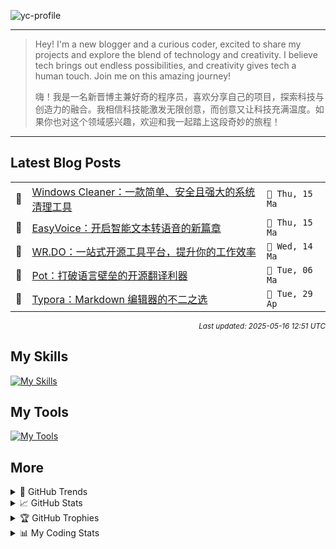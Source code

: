 ![yc-profile](./resource/profile-banner.gif)

---

> Hey! I'm a new blogger and a curious coder, excited to share my projects and explore the blend of technology and creativity. I believe tech brings out endless possibilities, and creativity gives tech a human touch. Join me on this amazing journey!
> 
> 嗨！我是一名新晋博主兼好奇的程序员，喜欢分享自己的项目，探索科技与创造力的融合。我相信科技能激发无限创意，而创意又让科技充满温度。如果你也对这个领域感兴趣，欢迎和我一起踏上这段奇妙的旅程！
---

<!-- BLOG-POSTS:START -->
## Latest Blog Posts

<table>
<tr>
  <td>📝</td>
  <td><a href='https://ninblog.ycstation.work/post/25051502/'>Windows Cleaner：一款简单、安全且强大的系统清理工具</a></td>
  <td><code>📅 Thu, 15 Ma</code></td>
</tr>
<tr>
  <td>📝</td>
  <td><a href='https://ninblog.ycstation.work/post/25051501/'>EasyVoice：开启智能文本转语音的新篇章</a></td>
  <td><code>📅 Thu, 15 Ma</code></td>
</tr>
<tr>
  <td>📝</td>
  <td><a href='https://ninblog.ycstation.work/post/25051401/'>WR.DO：一站式开源工具平台，提升你的工作效率</a></td>
  <td><code>📅 Wed, 14 Ma</code></td>
</tr>
<tr>
  <td>📝</td>
  <td><a href='https://ninblog.ycstation.work/post/25050601/'>Pot：打破语言壁垒的开源翻译利器</a></td>
  <td><code>📅 Tue, 06 Ma</code></td>
</tr>
<tr>
  <td>📝</td>
  <td><a href='https://ninblog.ycstation.work/post/25042901/'>Typora：Markdown 编辑器的不二之选</a></td>
  <td><code>📅 Tue, 29 Ap</code></td>
</tr>
</table>

<p align='right'><sup><i>Last updated: 2025-05-16 12:51 UTC</i></sup></p>

<!-- BLOG-POSTS:END -->

## My Skills

[![My Skills](https://skillicons.dev/icons?i=java,kotlin,nodejs,discordjs,bots,django,docker,html,css,js,bootstrap,jquery,electron,express,flask,gcp,git,githubactions,kafka,markdown,mongodb,mysql,npm,python,redis,spring,yarn&perline=10)](https://skillicons.dev)

## My Tools

[![My Tools](https://skillicons.dev/icons?i=androidstudio,apple,arch,arduino,bash,cloudflare,codepen,debian,discord,github,gmail,heroku,idea,instagram,linkedin,linux,mastodon,mint,notion,postman,powershell,raspberrypi,stackoverflow,twitter,ubuntu,vercel,vscode,webstorm,windows&perline=10)](https://skillicons.dev)

## More

<details>

  <summary>🌟 GitHub Trends</summary>

  <a href="#">![Github stats](https://api.githubtrends.io/user/svg/9guest/langs?time_range=one_year&include_private=True&loc_metric=changed&compact=True&theme=classic)</a>
  <a href="#">![Top Langs](https://api.githubtrends.io/user/svg/9guest/repos?time_range=one_year&group=other&loc_metric=changed&theme=classic)</a>

</details>

<details>

  <summary>📈 GitHub Stats</summary>

  | <a href="#"><img align="center" src="https://github-readme-stats.vercel.app/api?username=9guest&show_icons=true&include_all_commits=true&theme=transparent&hide_border=true" alt="9guest's github stats" /></a> | <a href="#"><img align="center" src="https://github-readme-stats.vercel.app/api/top-langs/?username=9guest&layout=compact&theme=transparent&hide_border=true" /></a> |
| ------------- | ------------- |

</details>

<details>

  <summary>🏆 GitHub Trophies</summary>

  ![My GitHub trophies](https://github-profile-trophy.vercel.app/?username=9guest&theme=radical&no-frame=true&no-bg=true)

</details>

<details>
  
  <summary>📊 My Coding Stats</summary>
 
  <br>

  ![My's WakaTime stats](https://github-readme-stats.vercel.app/api/wakatime?username=kyuguest\&layout=compact)
  
  <!--START_SECTION:waka-->
![Code Time](http://img.shields.io/badge/Code%20Time-153%20hrs%2031%20mins-blue)

![Profile Views](http://img.shields.io/badge/Profile%20Views-0-blue)

📅 **I'm Most Productive on Monday** 

```text
Monday                   5 commits           ██████████████░░░░░░░░░░░   55.56 % 
Tuesday                  0 commits           ░░░░░░░░░░░░░░░░░░░░░░░░░   00.00 % 
Wednesday                1 commits           ███░░░░░░░░░░░░░░░░░░░░░░   11.11 % 
Thursday                 0 commits           ░░░░░░░░░░░░░░░░░░░░░░░░░   00.00 % 
Friday                   2 commits           ██████░░░░░░░░░░░░░░░░░░░   22.22 % 
Saturday                 1 commits           ███░░░░░░░░░░░░░░░░░░░░░░   11.11 % 
Sunday                   0 commits           ░░░░░░░░░░░░░░░░░░░░░░░░░   00.00 % 
```


📊 **This Week I Spent My Time On** 

```text
🕑︎ Time Zone: Asia/Kuala_Lumpur

💬 Programming Languages: 
Other                    37 hrs 27 mins      █████████████████████░░░░   85.91 % 
Markdown                 1 hr 57 mins        █░░░░░░░░░░░░░░░░░░░░░░░░   04.51 % 
HTML                     1 hr 54 mins        █░░░░░░░░░░░░░░░░░░░░░░░░   04.37 % 
YAML                     1 hr                █░░░░░░░░░░░░░░░░░░░░░░░░   02.31 % 
RMarkdown                36 mins             ░░░░░░░░░░░░░░░░░░░░░░░░░   01.38 % 

🔥 Editors: 
Chrome                   38 hrs 8 mins       ██████████████████████░░░   87.49 % 
VS Code                  4 hrs 53 mins       ███░░░░░░░░░░░░░░░░░░░░░░   11.21 % 
Histre                   24 mins             ░░░░░░░░░░░░░░░░░░░░░░░░░   00.93 % 
Edge                     5 mins              ░░░░░░░░░░░░░░░░░░░░░░░░░   00.23 % 
Cursor                   3 mins              ░░░░░░░░░░░░░░░░░░░░░░░░░   00.14 % 

🐱‍💻 Projects: 
nin-blog                 12 hrs 7 mins       ███████░░░░░░░░░░░░░░░░░░   27.82 % 
Travelers-Backpack       11 hrs 23 mins      ███████░░░░░░░░░░░░░░░░░░   26.11 % 
easyVoice                7 hrs 17 mins       ████░░░░░░░░░░░░░░░░░░░░░   16.73 % 
Week2_Data_Tidying_Lab   7 hrs               ████░░░░░░░░░░░░░░░░░░░░░   16.06 % 
Soulslike-Weaponry       3 hrs 30 mins       ██░░░░░░░░░░░░░░░░░░░░░░░   08.06 % 

💻 Operating System: 
Windows                  43 hrs 10 mins      █████████████████████████   99.04 % 
Unknown OS               24 mins             ░░░░░░░░░░░░░░░░░░░░░░░░░   00.93 % 
Mac                      0 secs              ░░░░░░░░░░░░░░░░░░░░░░░░░   00.03 % 
```

**I Mostly Code in JavaScript** 

```text
JavaScript               2 repos             ██████████░░░░░░░░░░░░░░░   40.00 % 
HTML                     2 repos             ██████████░░░░░░░░░░░░░░░   40.00 % 
CSS                      1 repo              █████░░░░░░░░░░░░░░░░░░░░   20.00 % 
```




 Last Updated on 16/05/2025 18:15:04 UTC
<!--END_SECTION:waka-->

</details>
